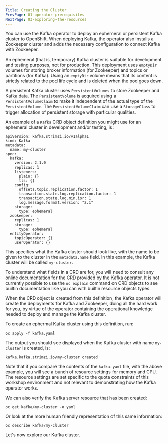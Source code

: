 ```yaml
---
Title: Creating the Cluster
PrevPage: 01-operator-prerequisites
NextPage: 03-exploring-the-resources
---
```


You can use the Kafka operator to deploy an ephemeral or persistent Kafka cluster to OpenShift. When deploying Kafka, the operator also installs a Zookeeper cluster and adds the necessary configuration to connect Kafka with Zookeeper.

An ephemeral (that is, temporary) Kafka cluster is suitable for development and testing purposes, not for production. This deployment uses `emptyDir` volumes for storing broker information (for Zookeeper) and topics or partitions (for Kafka). Using an `emptyDir` volume means that its content is strictly related to the pod life cycle and is deleted when the pod goes down.

A persistent Kafka cluster uses `PersistentVolumes` to store Zookeeper and Kafka data. The `PersistentVolume` is acquired using a `PersistentVolumeClaim` to make it independent of the actual type of the `PersistentVolume`. The `PersistentVolumeClaim` can use a `StorageClass` to trigger allocation of persistent storage with particular qualities.

An example of a `Kafka` CRD object definition you might use for an ephemeral cluster in development and/or testing, is:

```
apiVersion: kafka.strimzi.io/v1alpha1
kind: Kafka
metadata:
  name: my-cluster
spec:
  kafka:
    version: 2.1.0
    replicas: 1
    listeners:
      plain: {}
      tls: {}
    config:
      offsets.topic.replication.factor: 1
      transaction.state.log.replication.factor: 1
      transaction.state.log.min.isr: 1
      log.message.format.version: "2.1"
    storage:
      type: ephemeral
  zookeeper:
    replicas: 1
    storage:
      type: ephemeral
  entityOperator:
    topicOperator: {}
    userOperator: {}
```

This specifies what the Kafka cluster should look like, with the name to be given to the cluster in the `metadata.name` field. In this example, the Kafka cluster will be called `my-cluster`.

To understand what fields in a CRD are for, you will need to consult any online documentation for the CRD provided by the Kafka operator. It is not currently possible to use the `oc explain` command on CRD objects to see builtin documentation like you can with builtin resource objects types.

When the CRD object is created from this definition, the Kafka operator will create the deployments for Kafka and Zookeeper, doing all the hard work for you, by virtue of the operator containing the operational knowledge needed to deploy and manage the Kafka cluster.

To create an ephermal Kafka cluster using this definition, run:

```execute
oc apply -f kafka.yaml
```

The output you should see displayed when the Kafka cluster with name `my-cluster` is created, is:

```
kafka.kafka.strimzi.io/my-cluster created
```

Note that if you compare the contents of the `kafka.yaml` file, with the above example, you will see a bunch of resource settings for memory and CPU. The resource settings are set specific to the quota constraints of this workshop environment and not relevant to demonstrating how the Kafka operator works.

We can also verify the Kafka server resource that has been created:

```execute
oc get kafka/my-cluster -o yaml
```

Or look at the more human friendly representation of this same information:

```execute
oc describe kafka/my-cluster
```

Let's now explore our Kafka cluster.